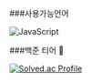 ###사용가능언어

![JavaScript](https://img.shields.io/badge/JavaScript-F7DF1E.svg?&style=for-the-badge&logo=JavaScript&logoColor=white)

###백준 티어 👋

[![Solved.ac Profile](http://mazassumnida.wtf/api/v2/generate_badge?boj=zminsu5)](https://solved.ac/zminsu5/)
